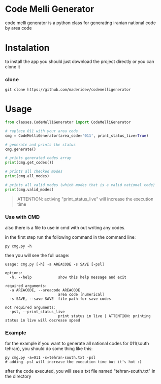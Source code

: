 # Code Melli Generator
code melli generator is a python class for generating iranian national code by area code

# Instalation
to install the app you should just download the project directly or you can clone it
### clone
````shell
git clone https://github.com/naderidev/codemelligenerator
````

# Usage
````python
from classes.CodeMelliGenerator import CodeMelliGenerator

# replace 011 with your area code
cmg = CodeMelliGenerator(area_code='011', print_status_live=True)

# generate and prints the status
cmg.generate()

# prints generated codes array
print(cmg.get_codes())

# prints all checked modes
print(cmg.all_modes)

# prints all valid modes (which modes that is a valid national code)
print(cmg.valid_modes)
````

> ATTENTION: activing "print_status_live" will increase the execution time

### Use with CMD
also there is a file to use in cmd with out writing any codes.

in the first step run the following command in the command line:
````shell
py cmg.py -h
````
then you will see the full usage:
```shell
usage: cmg.py [-h] -a AREACODE -s SAVE [-psl]

options:
  -h, --help            show this help message and exit

required arguments:
  -a AREACODE, --areacode AREACODE
                        area code [numerical]
  -s SAVE, --save SAVE  file path for save codes

not required arguments:
  -psl, --print_status_live
                        print status in live | ATTENTION: printing status in live will decrease speed
```
### Example 
for the example if you want to generate all national codes for 011(south tehran), you should do some thing like this:
```shell
py cmg.py -a=011 -s=tehran-south.txt -psl
# adding -psl will increase the execution time but it's hot :)
```
after the code executed, you will see a txt file named "tehran-south.txt" in the directory
